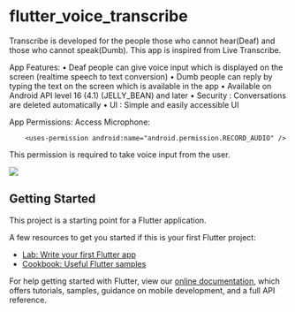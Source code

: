 # flutter_voice_transcribe

Transcribe is developed for the people those who cannot hear(Deaf) and those who cannot speak(Dumb).
This app is inspired from Live Transcribe.

App Features:
• Deaf people can give voice input which is displayed on the screen (realtime speech to text conversion)
• Dumb people can reply by typing the text on the screen which is available in the app
• Available on Android API level 16 (4.1) (JELLY_BEAN) and later
• Security : Conversations are deleted automatically
• UI : Simple and easily accessible UI

App Permissions:
Access Microphone:

		<uses-permission android:name="android.permission.RECORD_AUDIO" /> 
		
This permission is required to take  voice input from the user.
		
<img src="images/transcibe1.jpg">
		
		
## Getting Started	

This project is a starting point for a Flutter application.

A few resources to get you started if this is your first Flutter project:

- [Lab: Write your first Flutter app](https://flutter.io/docs/get-started/codelab)
- [Cookbook: Useful Flutter samples](https://flutter.io/docs/cookbook)

For help getting started with Flutter, view our 
[online documentation](https://flutter.io/docs), which offers tutorials, 
samples, guidance on mobile development, and a full API reference.

